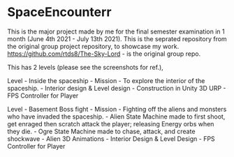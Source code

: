 # SpaceEncounterr
This is the major project made by me for the final semester examination in 1 month (June 4th 2021 - July 13th 2021).
This is the seprated repository from the original group project repository, to showcase my work.
https://github.com/rtds8/The-Sky-Lord - is the original group repo. 

This has 2 levels (please see the screenshots for ref.),

Level - Inside the spaceship 
      - Mission - To explore the interior of the spaceship. 
      - Interior design & Level design
      - Construction in Unity 3D URP
      - FPS Controller for Player
      
Level - Basement Boss fight 
      - Mission - Fighting off the aliens and monsters who have invaded the spaceship. 
      - Alien State Machine made to first shoot, get enraged then scratch attack the player; releasing Energy orbs when they die.
      - Ogre State Machine made to chase, attack, and create shockwave
      - Alien 3D Animations
      - Interior Design & Level Design
      - FPS Controller for Player
